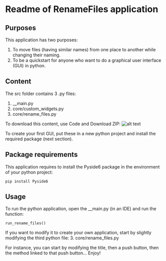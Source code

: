 # Readme of RenameFiles application

## Purposes
This application has two purposes:
1. To move files (having similar names) from one place to another while changing their naming.
2. To be a quickstart for anyone who want to do a graphical user interface (GUI) in python.

## Content
The src folder contains 3 .py files:
1. __main.py
2. core/custom_widgets.py
3. core/rename_files.py

To download this content, use Code and Download ZIP:
![alt text](https://github.com/Aurele-B/RenameFiles/How_to_download_from_github.jpg?raw=true)

To create your first GUI, put these in a new python project and install the required package (next section).

## Package requirements
This application requires to install the Pyside6 package in the environment of your python project:
```
pip install Pyside6
```

## Usage
To run the python application, open the __main.py (in an IDE) and run the function:
```
run_rename_files()
```
If you want to modify it to create your own application, start by slightly modifying the third python file:
3. core/rename_files.py

For instance, you can start by modifying the title, then a push button, then the method linked to that push button...
Enjoy!